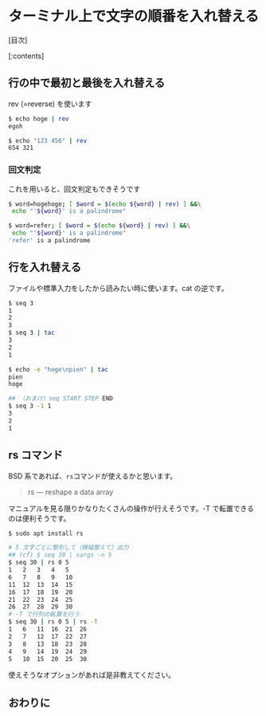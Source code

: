 # ターミナル上で文字の順番を入れ替える

[目次]

[:contents]

## 行の中で最初と最後を入れ替える

rev (=reverse) を使います

```sh
$ echo hoge | rev
egoh

$ echo "123 456" | rev
654 321
```

### 回文判定

これを用いると、回文判定もできそうです

```sh
$ word=hogehoge; [ $word = $(echo ${word} | rev) ] &&\
 echo "'${word}' is a palindrome"

$ word=refer; [ $word = $(echo ${word} | rev) ] &&\
 echo "'${word}' is a palindrome"
'refer' is a palindrome
```

## 行を入れ替える

ファイルや標準入力をしたから読みたい時に使います。cat の逆です。

```sh
$ seq 3
1
2
3
$ seq 3 | tac
3
2
1

$ echo -e "hoge\npien" | tac
pien
hoge

## （おまけ）seq START STEP END
$ seq 3 -1 1
3
2
1
```

## rs コマンド

BSD 系であれば、`rs`コマンドが使えるかと思います。

> rs — reshape a data array

マニュアルを見る限りかなりたくさんの操作が行えそうです。-T で転置できるのは便利そうです。

```sh
$ sudo apt install rs

# 5 文字ごとに整形して（横幅整えて）出力
## (cf) $ seq 30 | xargs -n 5
$ seq 30 | rs 0 5
1   2   3   4   5
6   7   8   9   10
11  12  13  14  15
16  17  18  19  20
21  22  23  24  25
26  27  28  29  30
# -T で行列の転置を行う
$ seq 30 | rs 0 5 | rs -T
1   6   11  16  21  26
2   7   12  17  22  27
3   8   13  18  23  28
4   9   14  19  24  29
5   10  15  20  25  30
```

使えそうなオプションがあれば是非教えてください。


## おわりに

